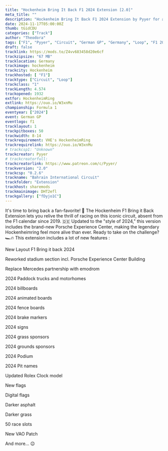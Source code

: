 ```yaml
---
title: "Hockenheim Bring It Back F1 2024 Extension [2.0]"
meta_title: ""
description: "Hockenheim Bring It Back F1 2024 Extension by Pyyer for assetto corsa"
date: 2024-11-17T05:00:00Z
thumb: tGidCDU
categories: ["Track"]
author: "Theodora"
tags: ["F1", "Pyyer", "Circuit", "German GP", "Germany", "Loop", "F1 2024", "2024"]
draft: false
tracklink: https://mods.to/Z4vv683458d20e6cf
trackzipsize: "67 MB"
tracklocation: Germany
trackimage: hockenheim
trackcity: Hockenheim
trackhosted: [ "F1"]
tracktype: ["Circuit", "Loop"]
trackclass: "1" 
trackLength: 4.574
trackopened: 1932
extfor: HockenheimRing
extlink: https://ouo.io/W3xnMu
championship: Formula 1
eventyear: ["2024"]
event: German GP
eventlogo: f1
tracklayout: 1
trackpitboxes: 50
trackwidth: 8-14
trackrequirement: VHE's HockenheimRing
trackrequirelink: https://ouo.io/W3xnMu
# trackcsp1: "Unknown"
trackcreator: Pyyer
# trackcreatorfull: 
trackcreatorlink: https://www.patreon.com/c/Pyyer/
trackversion: "2.0"
trackcsp: "0.2.6"
trackname: "Bahrain International Circuit"
trackfolder: "Extension"
trackhost: sharemods
trackmainimage: DHT2efl
trackgallery: ["fDyjo1C"]
---
```


It's time to bring back a fan-favorite! 🏁 
The Hockenheim F1 Bring it Back Extension lets you relive the thrill of racing on this iconic circuit, absent from the F1 calendar since 2019. 🇩🇪
Updated to the "style of 2024," this version includes the brand-new Porsche Experience Center, making the legendary Hockenheimring feel more alive than ever. Ready to take on the challenge? 🏎️🔥
This extension includes a lot of new features :

New Layout F1 Bring it back 2024

Reworked stadium section incl. Porsche Experience Center Building

Replace Mercedes partnership with emodrom

2024 Paddock trucks and motorhomes

2024 billboards

2024 animated boards

2024 fence boards

2024 brake markers

2024 signs

2024 grass sponsors

2024 grounds sponsors

2024 Podium

2024 Pit names

Updated Rolex Clock model

New flags

Digital flags

Darker asphalt

Darker grass

50 race slots

New VAO Patch

And more... 😉